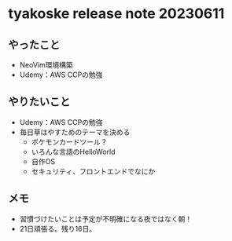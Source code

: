 # tyakoske release note 20230611

## やったこと
+ NeoVim環境構築
+ Udemy：AWS CCPの勉強

## やりたいこと
+ Udemy：AWS CCPの勉強
+ 毎日草はやすためのテーマを決める
  + ポケモンカードツール？
  + いろんな言語のHelloWorld
  + 自作OS
  + セキュリティ、フロントエンドでなにか

## メモ
+ 習慣づけたいことは予定が不明確になる夜ではなく朝！
+ 21日頑張る。残り16日。
